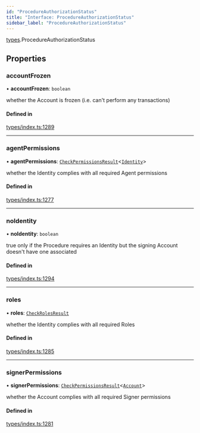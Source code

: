 ```yaml
---
id: "ProcedureAuthorizationStatus"
title: "Interface: ProcedureAuthorizationStatus"
sidebar_label: "ProcedureAuthorizationStatus"
---
```


[types](../../../modules/Types/Types.md).ProcedureAuthorizationStatus

## Properties

### accountFrozen

• **accountFrozen**: `boolean`

whether the Account is frozen (i.e. can't perform any transactions)

#### Defined in

[types/index.ts:1289](https://github.com/PolymeshAssociation/polymesh-sdk/blob/95f248df/src/types/index.ts#L1289)

___

### agentPermissions

• **agentPermissions**: [`CheckPermissionsResult`](../CheckPermissionsResult/CheckPermissionsResult.md)<[`Identity`](../../../enums/Types/SignerType/SignerType.md#identity)\>

whether the Identity complies with all required Agent permissions

#### Defined in

[types/index.ts:1277](https://github.com/PolymeshAssociation/polymesh-sdk/blob/95f248df/src/types/index.ts#L1277)

___

### noIdentity

• **noIdentity**: `boolean`

true only if the Procedure requires an Identity but the signing Account
  doesn't have one associated

#### Defined in

[types/index.ts:1294](https://github.com/PolymeshAssociation/polymesh-sdk/blob/95f248df/src/types/index.ts#L1294)

___

### roles

• **roles**: [`CheckRolesResult`](../CheckRolesResult/CheckRolesResult.md)

whether the Identity complies with all required Roles

#### Defined in

[types/index.ts:1285](https://github.com/PolymeshAssociation/polymesh-sdk/blob/95f248df/src/types/index.ts#L1285)

___

### signerPermissions

• **signerPermissions**: [`CheckPermissionsResult`](../CheckPermissionsResult/CheckPermissionsResult.md)<[`Account`](../../../enums/Types/SignerType/SignerType.md#account)\>

whether the Account complies with all required Signer permissions

#### Defined in

[types/index.ts:1281](https://github.com/PolymeshAssociation/polymesh-sdk/blob/95f248df/src/types/index.ts#L1281)
